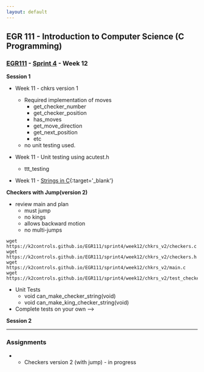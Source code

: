 ```yaml
---
layout: default
---
```


## EGR 111 - Introduction to Computer Science (C Programming)

### [EGR111](../../) - [Sprint 4](../) - Week 12


**Session 1**
- Week 11 - chkrs version 1
  - Required implementation of moves
    - get_checker_number
    - get_checker_position
    - has_moves
    - get_move_direction
    - get_next_position
    - etc
  - no unit testing used.

- Week 11 - Unit testing using acutest.h
  - ttt_testing

- Week 11 - [Strings in C](strings.md){:target='_blank'}

**Checkers with Jump(version 2)**
- review main and plan
  - must jump
  - no kings
  - allows backward motion
  - no multi-jumps

```
wget https://k2controls.github.io/EGR111/sprint4/week12/chkrs_v2/checkers.c
wget https://k2controls.github.io/EGR111/sprint4/week12/chkrs_v2/checkers.h
wget https://k2controls.github.io/EGR111/sprint4/week12/chkrs_v2/main.c
wget https://k2controls.github.io/EGR111/sprint4/week12/chkrs_v2/test_checkers.c
``` 

  - Unit Tests
    - void can_make_checker_string(void)
    - void can_make_king_checker_string(void)
- Complete tests on your own -->



**Session 2**


---

### Assignments
- - Checkers version 2 (with jump) - in progress 


